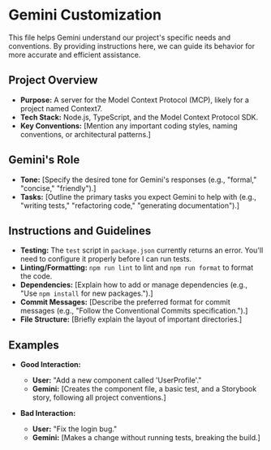 # Gemini Customization

This file helps Gemini understand our project's specific needs and conventions. By providing instructions here, we can guide its behavior for more accurate and efficient assistance.

## Project Overview

*   **Purpose:** A server for the Model Context Protocol (MCP), likely for a project named Context7.
*   **Tech Stack:** Node.js, TypeScript, and the Model Context Protocol SDK.
*   **Key Conventions:** [Mention any important coding styles, naming conventions, or architectural patterns.]

## Gemini's Role

*   **Tone:** [Specify the desired tone for Gemini's responses (e.g., "formal," "concise," "friendly").]
*   **Tasks:** [Outline the primary tasks you expect Gemini to help with (e.g., "writing tests," "refactoring code," "generating documentation").]

## Instructions and Guidelines

*   **Testing:** The `test` script in `package.json` currently returns an error. You'll need to configure it properly before I can run tests.
*   **Linting/Formatting:** `npm run lint` to lint and `npm run format` to format the code.
*   **Dependencies:** [Explain how to add or manage dependencies (e.g., "Use `npm install` for new packages.").]
*   **Commit Messages:** [Describe the preferred format for commit messages (e.g., "Follow the Conventional Commits specification.").]
*   **File Structure:** [Briefly explain the layout of important directories.]

## Examples

*   **Good Interaction:**
    *   **User:** "Add a new component called 'UserProfile'."
    *   **Gemini:** [Creates the component file, a basic test, and a Storybook story, following all project conventions.]

*   **Bad Interaction:**
    *   **User:** "Fix the login bug."
    *   **Gemini:** [Makes a change without running tests, breaking the build.]
